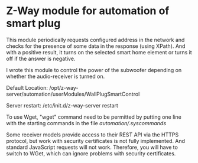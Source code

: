 # Z-Way module for automation of smart plug

This module periodically requests configured address in the network and checks for the presence of some data in the
response (using XPath). And with a positive result, it turns on the selected smart home element or turns it off if the
answer is negative.

I wrote this module to control the power of the subwoofer depending on whether the audio-receiver is turned on.

Default Location: /opt/z-way-server/automation/userModules/WallPlugSmartControl

Server restart: /etc/init.d/z-way-server restart

To use Wget, "wget" command need to be permitted by putting one line with the starting commands in the file *automation/.syscommands*

Some receiver models provide access to their REST API via the HTTPS protocol, but work with security certificates is not fully implemented. 
And standard JavaScript requests will not work. Therefore, you will have to switch to WGet, which can ignore problems with security certificates.
